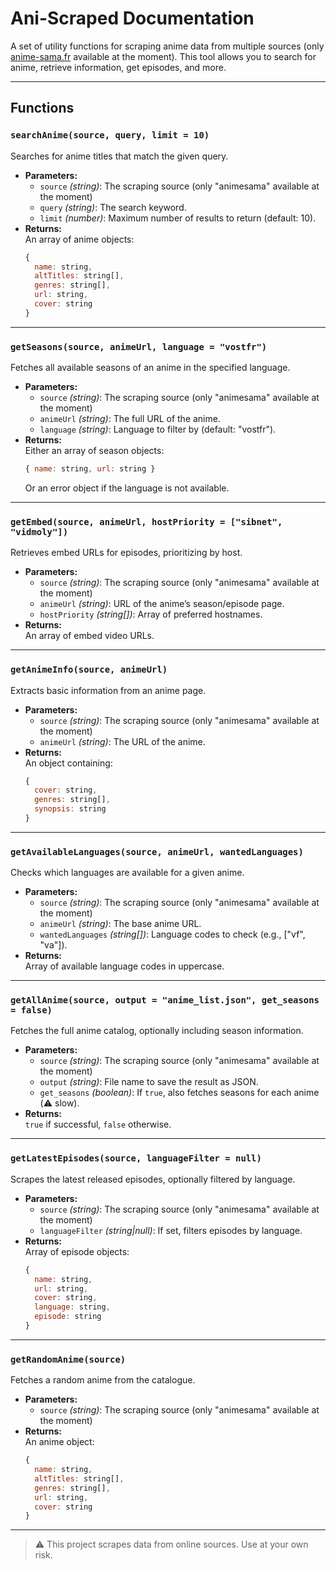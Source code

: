 # Ani-Scraped Documentation

A set of utility functions for scraping anime data from multiple sources (only [anime-sama.fr](https://anime-sama.fr) available at the moment). This tool allows you to search for anime, retrieve information, get episodes, and more.

---

## Functions

### `searchAnime(source, query, limit = 10)`
Searches for anime titles that match the given query.

- **Parameters:**
  - `source` *(string)*: The scraping source (only "animesama" available at the moment)
  - `query` *(string)*: The search keyword.
  - `limit` *(number)*: Maximum number of results to return (default: 10).
- **Returns:**  
  An array of anime objects:
  ```js
  {
    name: string,
    altTitles: string[],
    genres: string[],
    url: string,
    cover: string
  }
  ```

---

### `getSeasons(source, animeUrl, language = "vostfr")`
Fetches all available seasons of an anime in the specified language.

- **Parameters:**
  - `source` *(string)*: The scraping source (only "animesama" available at the moment)
  - `animeUrl` *(string)*: The full URL of the anime.
  - `language` *(string)*: Language to filter by (default: "vostfr").
- **Returns:**  
  Either an array of season objects:
  ```js
  { name: string, url: string }
  ```
  Or an error object if the language is not available.

---

### `getEmbed(source, animeUrl, hostPriority = ["sibnet", "vidmoly"])`
Retrieves embed URLs for episodes, prioritizing by host.

- **Parameters:**
  - `source` *(string)*: The scraping source (only "animesama" available at the moment)
  - `animeUrl` *(string)*: URL of the anime’s season/episode page.
  - `hostPriority` *(string[])*: Array of preferred hostnames.
- **Returns:**  
  An array of embed video URLs.

---

### `getAnimeInfo(source, animeUrl)`
Extracts basic information from an anime page.

- **Parameters:**
  - `source` *(string)*: The scraping source (only "animesama" available at the moment)
  - `animeUrl` *(string)*: The URL of the anime.
- **Returns:**  
  An object containing:
  ```js
  {
    cover: string,
    genres: string[],
    synopsis: string
  }
  ```

---

### `getAvailableLanguages(source, animeUrl, wantedLanguages)`
Checks which languages are available for a given anime.

- **Parameters:**
  - `source` *(string)*: The scraping source (only "animesama" available at the moment)
  - `animeUrl` *(string)*: The base anime URL.
  - `wantedLanguages` *(string[])*: Language codes to check (e.g., ["vf", "va"]).
- **Returns:**  
  Array of available language codes in uppercase.

---

### `getAllAnime(source, output = "anime_list.json", get_seasons = false)`
Fetches the full anime catalog, optionally including season information.

- **Parameters:**
  - `source` *(string)*: The scraping source (only "animesama" available at the moment)
  - `output` *(string)*: File name to save the result as JSON.
  - `get_seasons` *(boolean)*: If `true`, also fetches seasons for each anime (⚠️ slow).
- **Returns:**  
  `true` if successful, `false` otherwise.

---

### `getLatestEpisodes(source, languageFilter = null)`
Scrapes the latest released episodes, optionally filtered by language.

- **Parameters:**
  - `source` *(string)*: The scraping source (only "animesama" available at the moment)
  - `languageFilter` *(string|null)*: If set, filters episodes by language.
- **Returns:**  
  Array of episode objects:
  ```js
  {
    name: string,
    url: string,
    cover: string,
    language: string,
    episode: string
  }
  ```

---

### `getRandomAnime(source)`
Fetches a random anime from the catalogue.

- **Parameters:**
  - `source` *(string)*: The scraping source (only "animesama" available at the moment)
- **Returns:**  
  An anime object:
  ```js
  {
    name: string,
    altTitles: string[],
    genres: string[],
    url: string,
    cover: string
  }
  ```

---

> ⚠️ This project scrapes data from online sources. Use at your own risk.